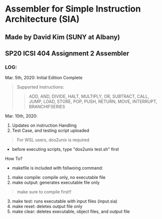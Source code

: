 # Assembler for Simple Instruction Architecture (SIA)
## Made by David Kim (SUNY at Albany)
## SP20 ICSI 404 Assignment 2 Assembler

### LOG:
Mar. 5th, 2020: Initial Edition Complete
> Supported Instructions:
>>ADD, AND, DIVIDE, HALT, MULTIPLY, OR, SUBTRACT, CALL, JUMP,
>>LOAD, STORE, POP, PUSH, RETURN, MOVE, INTERRUPT,
>>BRANCHIFSERIES

Mar. 10th, 2020: 
1. Updates on instruction Handling
2. Test Case, and testing script uploaded
> For WSL users, dos2unix is required
+ before executing scripts, type "dos2unix test.sh" first

How To?
* makefile is included with follwoing command:
1. make compile: compile only, no executable file
2. make output: generates executable file only
> make sure to compile first!!
3. make test: runs executable with input files (input.sia)
4. make reset: deletes output file only
5. make clear: deletes executable, object files, and output file
